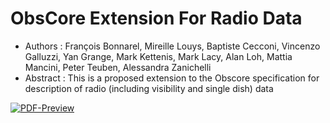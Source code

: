 # ObsCore Extension For Radio Data

  * Authors : François Bonnarel, Mireille Louys, Baptiste Cecconi, Vincenzo Galluzzi, Yan Grange,  Mark Kettenis, Mark Lacy, Alan Loh, Mattia Mancini, Peter Teuben, Alessandra Zanichelli
  * Abstract : This is a proposed extension to the Obscore specification for description of radio (including visibility and single dish) data
  
[![PDF-Preview](https://img.shields.io/badge/Preview-PDF-blue)](../../releases/download/auto-pdf-preview/ObsCoreExtensionForVisibilityData-draft.pdf)
